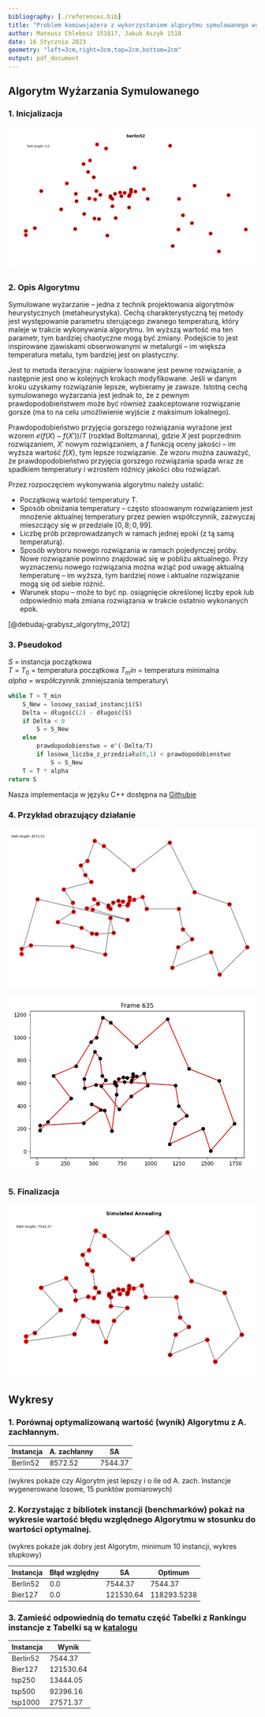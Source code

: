 ```yaml
---
bibliography: [./references.bib]
title: "Problem komiwojażera z wykorzystaniem algorytmu symulowanego wyżarzania"
author: Mateusz Chlebosz 151817, Jakub Aszyk 1518
date: 16 Stycznia 2023
geometry: "left=3cm,right=3cm,top=2cm,bottom=2cm"
output: pdf_document
---
```



## Algorytm Wyżarzania Symulowanego

### 1. Inicjalizacja


![Initial ](BierEmpty.jpg)


### 2. Opis Algorytmu
Symulowane wyżarzanie – jedna z technik projektowania algorytmów heurystycznych (metaheurystyka). Cechą charakterystyczną tej metody jest występowanie parametru sterującego zwanego temperaturą, który maleje w trakcie wykonywania algorytmu. Im wyższą wartość ma ten parametr, tym bardziej chaotyczne mogą być zmiany. Podejście to jest inspirowane zjawiskami obserwowanymi w metalurgii – im większa temperatura metalu, tym bardziej jest on plastyczny.

Jest to metoda iteracyjna: najpierw losowane jest pewne rozwiązanie, a następnie jest ono w kolejnych krokach modyfikowane. Jeśli w danym kroku uzyskamy rozwiązanie lepsze, wybieramy je zawsze. Istotną cechą symulowanego wyżarzania jest jednak to, że z pewnym prawdopodobieństwem może być również zaakceptowane rozwiązanie gorsze (ma to na celu umożliwienie wyjście z maksimum lokalnego).

Prawdopodobieństwo przyjęcia gorszego rozwiązania wyrażone jest wzorem $e(f(X)−f(X'))/T$ (rozkład Boltzmanna), gdzie $X$ jest poprzednim rozwiązaniem, $X'$ nowym rozwiązaniem, a $f$ funkcją oceny jakości – im wyższa wartość $f(X)$, tym lepsze rozwiązanie. Ze wzoru można zauważyć, że prawdopodobieństwo przyjęcia gorszego rozwiązania spada wraz ze spadkiem temperatury i wzrostem różnicy jakości obu rozwiązań.

Przez rozpoczęciem wykonywania algorytmu należy ustalić:

- Początkową wartość temperatury T.
- Sposób obniżania temperatury – często stosowanym rozwiązaniem jest mnożenie aktualnej temperatury przez pewien współczynnik, zazwyczaj mieszczący się w przedziale $[0,8; 0,99]$.
- Liczbę prób przeprowadzanych w ramach jednej epoki (z tą samą temperaturą).
- Sposób wyboru nowego rozwiązania w ramach pojedynczej próby. Nowe rozwiązanie powinno znajdować się w pobliżu aktualnego. Przy wyznaczeniu nowego rozwiązania można wziąć pod uwagę aktualną temperaturę – im wyższa, tym bardziej nowe i aktualne rozwiązanie mogą się od siebie różnić.
- Warunek stopu – może to być np. osiągnięcie określonej liczby epok lub odpowiednio mała zmiana rozwiązania w trakcie ostatnio wykonanych epok.

[@debudaj-grabysz_algorytmy_2012]


### 3. Pseudokod
$S$ = instancja początkowa\
$T$ = $T_0$ = temperatura początkowa
$T_min$ = temperatura minimalna\
$alpha$ = współczynnik zmniejszania temperatury\
```python
while T > T_min
    S_New = losowy_sasiad_instancji(S)
    Delta = długość(2) - długość(S)
    if Delta < 0
        S = S_New
    else
        prawdopodobienstwo = e^(-Delta/T)
        if losowa_liczba_z_przedziału(0,1) < prawdopodobienstwo
            S = S_New
    T = T * alpha
return S
```

Nasza implementacja w języku C++ dostępna na [Githubie](https://github.com/kubsnn/tsp)

### 4. Przykład obrazujący działanie


![Start Instance](Greedy.jpg)

![Half Done](Progress.jpg)


### 5. Finalizacja

![Final Instance](BerlinFinal.jpg)


## Wykresy


### 1.	Porównaj optymalizowaną wartość (wynik) Algorytmu z A. zachłannym.

| Instancja | A. zachłanny | SA      |
| --------- | ------------ | ------- |
| Berlin52  | 8572.52      | 7544.37 |


(wykres pokaże czy Algorytm jest lepszy i o ile od A. zach.
Instancje wygenerowane losowe, 15 punktów pomiarowych)

### 2.	Korzystając z bibliotek instancji (benchmarków) pokaż na wykresie wartość błędu względnego Algorytmu w stosunku do wartości optymalnej.

(wykres pokaże jak dobry jest Algorytm,
minimum 10 instancji, wykres słupkowy)

| Instancja | Błąd względny | SA        | Optimum     |
| --------- | ------------- | --------- | ----------- |
| Berlin52  | 0.0           | 7544.37   | 7544.37     |
| Bier127   | 0.0           | 121530.64 | 118293.5238 |





### 3.	Zamieść odpowiednią do tematu część Tabelki z Rankingu instancje z Tabelki są w [katalogu]( http://www.cs.put.poznan.pl/mmachowiak/instances/)




| Instancja | Wynik     |
| --------- | --------- |
| Berlin52  | 7544.37   |
| Bier127   | 121530.64 |
| tsp250    | 13444.05  |
| tsp500    | 92396.16  |
| tsp1000   | 27571.37  |
